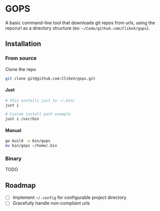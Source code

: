# GOPS

A basic command-line tool that downloads git repos from urls, using the repo/url as a directory structure (ex: `~/Code/github.com/ClikeX/gops`).

## Installation

### From source

Clone the repo
```bash
git clone git@github.com:ClikeX/gops.git
```

#### Just

```bash
# this installs just to ~/.bin/
just i

# Custom install path example
just i /usr/bin
```

#### Manual

```bash
go build -o bin/gops
mv bin/gops ~/home/.bin
```

### Binary
TODO



## Roadmap

- [ ] Implement `~/.config` for configurable project directory
- [ ] Gracefully handle non-compliant urls
